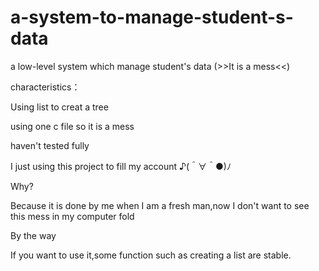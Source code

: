 # a-system-to-manage-student-s-data

a low-level system which manage student's data  (>>It is a mess&lt;&lt;)

characteristics：

Using list to creat a tree

using one c file so it is a mess

haven't tested fully

I just using this project to fill my account ♪(＾∀＾●)ﾉ

Why?

Because it is done by me when I am a fresh man,now I don't want to see this mess in my computer fold

By the way

If you want to use it,some function such as creating a list are stable.
